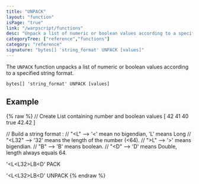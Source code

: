 ```yaml
---
title: "UNPACK"
layout: "function"
isPage: "true"
link: "/warpscript/functions"
desc: "Unpack a list of numeric or boolean values according to a specified format"
categoryTree: ["reference","functions"]
category: "reference"
signature: "bytes[] 'string_format' UNPACK [values]"
---
```


The `UNPACK` function unpacks a list of numeric or boolean values according to a specified string format. 

```
bytes[] 'string_format' UNPACK [values]
```

## Example ##

{% raw %}
<warp10-warpscript-widget backend="{{backend}}"  exec-endpoint="{{execEndpoint}}">
// Create List containing number and boolean values
[ 42 41 40 true 42.42 ]

// Build a string format : 
// "<L" --> '<' mean no bigendian, 'L' means Long
// "<L32" --> '32' means the length of the number (<64).
// ">L" --> '>' means bigendian.
// "B" --> 'B' means boolean.
// "<D" --> 'D' means Double, length always equals 64.

'&lt;L&lt;L32&gt;LB&lt;D'
PACK

'&lt;L&lt;L32&gt;LB&lt;D'
UNPACK
</warp10-warpscript-widget>
{% endraw %}   